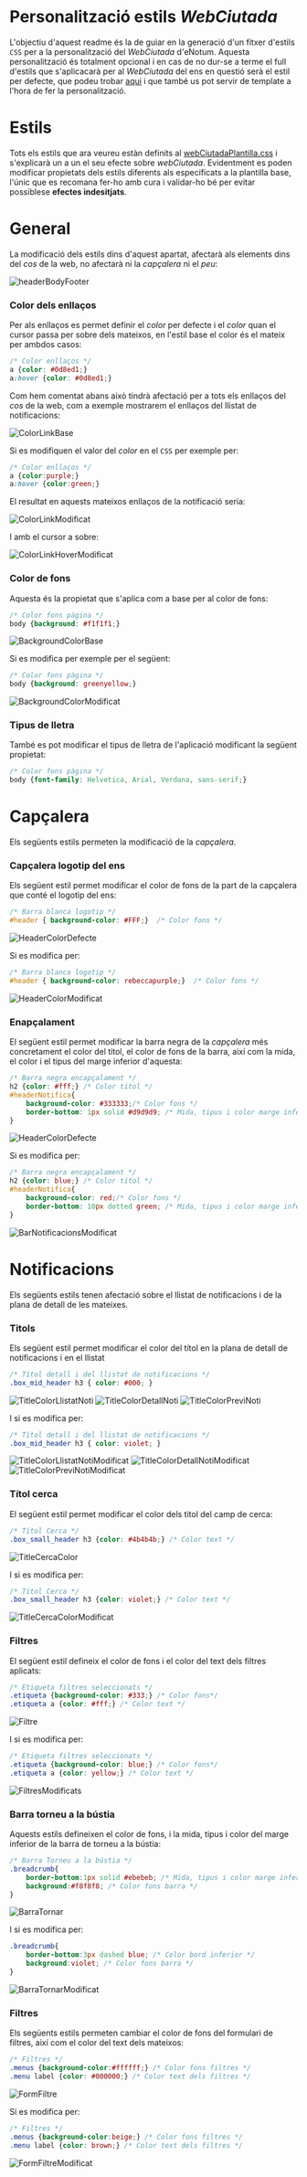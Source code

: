 # Personalització estils *WebCiutada*

L'objectiu d'aquest readme és la de guiar en la generació d'un fitxer d'estils `CSS` per a la personalització del *WebCiutada* d'eNotum. Aquesta personalització és totalment opcional i en cas de no dur-se a terme el full d'estils que s'aplicacarà per al *WebCiutada* del ens en questió serà el estil per defecte, que podeu trobar [aqui](https://github.com/ConsorciAOC/eNotum/blob/master/customCSSWebCiutada/webCiutadaPlantilla.css) i que també us pot servir de template a l'hora de fer la personalització.

# Estils

Tots els estils que ara veureu estàn definits al [webCiutadaPlantilla.css](https://github.com/ConsorciAOC/eNotum/blob/master/customCSSWebCiutada/webCiutadaPlantilla.css) i s'explicarà un a un el seu efecte sobre *webCiutada*. Evidentment es poden modificar propietats dels estils diferents als especificats a la plantilla base, l'únic que es recomana fer-ho amb cura i validar-ho bé per evitar possiblese **efectes indesitjats**.

# General

La modificació dels estils dins d'aquest apartat, afectarà als elements dins del _cos_ de la web, no afectarà ni la _capçalera_ ni el _peu_:

![headerBodyFooter](/img/headerBodyFooter.jpg)

### Color dels enllaços

Per als enllaços es permet definir el *color* per defecte i el *color* quan el cursor passa per sobre dels mateixos, en l'estil base el color és el mateix per ambdos casos:

```css
/* Color enllaços */
a {color: #0d8ed1;}
a:hover {color: #0d8ed1;}
```
Com hem comentat abans això tindrà afectació per a tots els enllaços del _cos_ de la web, com a exemple mostrarem el enllaços del llistat de notificacions:

![ColorLinkBase](/img/ColorLinkBase.png)

Si es modifiquen el valor del _color_ en el `CSS` per exemple per:

```css
/* Color enllaços */
a {color:purple;}
a:hover {color:green;}
```
El resultat en aquests mateixos enllaços de la notificació seria:

![ColorLinkModificat](/img/ColorLinkModificat.png)

I amb el cursor a sobre:

![ColorLinkHoverModificat](/img/ColorLinkHoverModificat.png)

### Color de fons

Aquesta és la propietat que s'aplica com a base per al color de fons:

```css
/* Color fons pàgina */
body {background: #f1f1f1;}
```
![BackgroundColorBase](/img/BackgroundColorBase.png)

Si es modifica per exemple per el següent:

```css
/* Color fons pàgina */
body {background: greenyellow;}
```

![BackgroundColorModificat](/img/BackgroundColorModificat.png)

### Tipus de lletra

També es pot modificar el tipus de lletra de l'aplicació modificant la següent propietat:

```css
/* Color fons pàgina */
body {font-family: Helvetica, Arial, Verdana, sans-serif;}
```


# Capçalera

Els següents estils permeten la modificació de la _capçalera_.

### Capçalera logotip del ens

Els següent estil permet modificar el color de fons de la part de la capçalera que conté el logotip del ens:

```css
/* Barra blanca logotip */
#header { background-color: #FFF;}  /* Color fons */
```

![HeaderColorDefecte](/img/HeaderColorDefecte.png)

Si es modifica per:

```css
/* Barra blanca logotip */
#header { background-color: rebeccapurple;}  /* Color fons */
```
![HeaderColorModificat](/img/HeaderColorModificat.png)

### Enapçalament

El següent estil permet modificar la barra negra de la _capçalera_ més concretament el color del titol, el color de fons de la barra, així com la mida, el color i el tipus del marge inferior d'aquesta:

```css
/* Barra negra encapçalament */
h2 {color: #fff;} /* Color títol */
#headerNotifica{
	background-color: #333333;/* Color fons */
	border-bottom: 1px solid #d9d9d9; /* Mida, tipus i color marge inferior */
}
```

![HeaderColorDefecte](/img/HeaderColorDefecte.png)

Si es modifica per:

```css
/* Barra negra encapçalament */
h2 {color: blue;} /* Color títol */
#headerNotifica{
	background-color: red;/* Color fons */
	border-bottom: 10px dotted green; /* Mida, tipus i color marge inferior */
}
```

![BarNotificacionsModificat](/img/BarNotificacionsModificat.png)

# Notificacions

Els següents estils tenen afectació sobre el llistat de notificacions i de la plana de detall de les mateixes.

### Titols

Els següent estil permet modificar el color del títol en la plana de detall de notificacions i en el llistat

```css
/* Títol detall i del llistat de notificacions */
.box_mid_header h3 { color: #000; }
```
![TitleColorLlistatNoti](/img/TitleColorLlistatNoti.png)
![TitleColorDetallNoti](/img/TitleColorDetallNoti.png)
![TitleColorPreviNoti](/img/TitleColorPreviNoti.png)

I si es modifica per:

```css
/* Títol detall i del llistat de notificacions */
.box_mid_header h3 { color: violet; }
```

![TitleColorLlistatNotiModificat](/img/TitleColorLlistatNotiModificat.png)
![TitleColorDetallNotiModificat](/img/TitleColorDetallNotiModificat.png)
![TitleColorPreviNotiModificat](/img/TitleColorPreviNotiModificat.png)

### Títol cerca

El següent estil permet modificar el color dels titol del camp de cerca:

```css
/* Títol Cerca */
.box_small_header h3 {color: #4b4b4b;} /* Color text */
```
![TitleCercaColor](/img/TitleCercaColor.png)

I si es modifica per:

```css
/* Títol Cerca */
.box_small_header h3 {color: violet;} /* Color text */
```

![TitleCercaColorModificat](/img/TitleCercaColorModificat.png)

### Filtres

El següent estil defineix el color de fons i el color del text dels filtres aplicats:

```css
/* Etiqueta filtres seleccionats */ 
.etiqueta {background-color: #333;} /* Color fons*/
.etiqueta a {color: #fff;} /* Color text */
```
![Filtre](/img/Filtre.png)

I si es modifica per:

```css
/* Etiqueta filtres seleccionats */ 
.etiqueta {background-color: blue;} /* Color fons*/
.etiqueta a {color: yellow;} /* Color text */
```

![FiltresModificats](/img/FiltresModificats.png)

### Barra torneu a la bústia

Aquests estils defineixen el color de fons, i la mida, tipus i color del marge inferior de la barra de torneu a la bústia:

```css
/* Barra Torneu a la bústia */
.breadcrumb{
	border-bottom:1px solid #ebebeb; /* Mida, tipus i color marge inferior */
	background:#f8f8f8; /* Color fons barra */
}
```

![BarraTornar](/img/BarraTornar.png)

I si es modifica per:

```css
.breadcrumb{
	border-bottom:3px dashed blue; /* Color bord inferior */
	background:violet; /* Color fons barra */
}
```

![BarraTornarModificat](/img/BarraTornarModificat.png)

### Filtres

Els següents estils permeten cambiar el color de fons del formulari de filtres, així com el color del text dels mateixos:

```css
/* Filtres */
.menus {background-color:#ffffff;} /* Color fons filtres */
.menu label {color: #000000;} /* Color text dels filtres */
```

![FormFiltre](/img/FormFiltre.png)

Si es modifica per:

```css
/* Filtres */
.menus {background-color:beige;} /* Color fons filtres */
.menu label {color: brown;} /* Color text dels filtres */
```
![FormFiltreModificat](/img/FormFiltreModificat.png)

